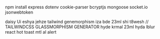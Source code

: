 npm install express dotenv cookie-parser bcryptjs mongoose socket.io jsonwebtoken

daisy Ui eshya jehze
tailwind genemorphism iza bde 23ml shi t8wesh
// TAILWINDCSS GLASSMORPHISM GENERATOR hyde krmal 23ml hyda lblur
react hot toast mtl al alert
